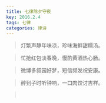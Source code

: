 ```yaml
---
title: 七律除夕守夜
key: 2016.2.4
tags: 七律
categories: 律诗
---
```


<blockquote class="blockquote-center">灯繁声静年味凉，珍味海鲜甜糯汤。
</blockquote>
<blockquote class="blockquote-center">忙抢红包淡春晚，慢酌黄酒热心肠。
</blockquote>
<blockquote class="blockquote-center">微博多叙园好梦，短信频发祝安康。
</blockquote>
<blockquote class="blockquote-center">醉到子时听钟响，一口肉饺讨吉祥。
</blockquote>
<blockquote class="blockquote-center"></br>
</blockquote>
